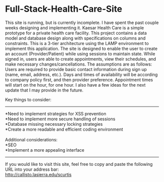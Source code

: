 # Full-Stack-Health-Care-Site
This site is running, but is currently incomplete.  I have spent the past couple weeks designing and implementing it.  Kaesar Health Care is a simple prototype for a private health care facility.  This project contains a data model and database design along with specifications on columns and constraints.  This is a 3-tier architecture using the LAMP environment to implement this application.  The site is designed to enable the user to create an account (Provider/Patient) while using sessions to maintain state.  While signed in, users are able to create appointments, view their schedules, and make necessary changes/cancellations.  The assumptions are as follows:  Users are required to provide basic contact information during sign up (name, email, address, etc.). Days and times of availability will be according to company policy first, and then provider preference.  Appointment times will start on the hour, for one hour.  I also have a few ideas for the next update that I may provide in the future.  

Key things to consider:<br/>
______________________________________________________________________________________________________________________________
*Need to implement strategies for XSS prevention  <br/>
*Need to implement more secure handling of sessions <br/>
*Database missing necessary locking strategies <br/>
*Create a more readable and efficient coding environment <br/>
<br/>
Additional considerations: <br/>
*SEO <br/>
*Implement a more appealing interface <br/>
______________________________________________________________________________________________________________________________

If you would like to visit this site, feel free to copy and paste the following URL into your address bar:<br/> http://callisto.lasierra.edu/scurtis
